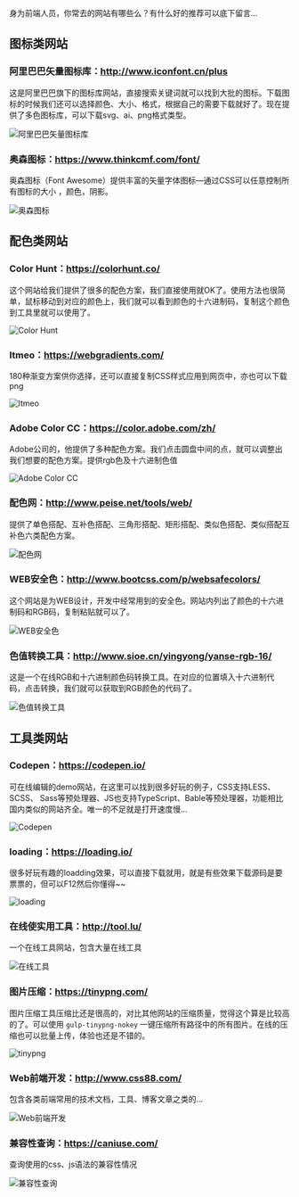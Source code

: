 身为前端人员，你常去的网站有哪些么？有什么好的推荐可以底下留言...

## 图标类网站

### 阿里巴巴矢量图标库：http://www.iconfont.cn/plus

这是阿里巴巴旗下的图标库网站，直接搜索关键词就可以找到大批的图标。下载图标的时候我们还可以选择颜色、大小、格式，根据自己的需要下载就好了。现在提供了多色图标库，可以下载svg、ai、png格式类型。

![阿里巴巴矢量图标库](https://cdn.chenrf.com/2018817164913.png)

### 奥森图标：https://www.thinkcmf.com/font/

奥森图标（Font Awesome）提供丰富的矢量字体图标—通过CSS可以任意控制所有图标的大小 ，颜色，阴影。

![奥森图标](https://cdn.chenrf.com/2018817165251.png)


## 配色类网站

### Color Hunt：https://colorhunt.co/

这个网站给我们提供了很多的配色方案，我们直接使用就OK了。使用方法也很简单，鼠标移动到对应的颜色上，我们就可以看到颜色的十六进制码，复制这个颜色到工具里就可以使用了。

![Color Hunt](https://cdn.chenrf.com/2018817165521.png)

### Itmeo：https://webgradients.com/

180种渐变方案供你选择，还可以直接复制CSS样式应用到网页中，亦也可以下载png

![Itmeo](https://cdn.chenrf.com/2018817165815.png)

### Adobe Color CC：https://color.adobe.com/zh/

Adobe公司的，他提供了多种配色方案。我们点击圆盘中间的点，就可以调整出我们想要的配色方案。提供rgb色及十六进制色值

![Adobe Color CC](https://cdn.chenrf.com/201881717055.png)

### 配色网：http://www.peise.net/tools/web/

提供了单色搭配、互补色搭配、三角形搭配、矩形搭配、类似色搭配、类似搭配互补色六类配色方案。

![配色网](https://cdn.chenrf.com/201881717340.png)

### WEB安全色：http://www.bootcss.com/p/websafecolors/

这个网站是为WEB设计，开发中经常用到的安全色。网站内列出了颜色的十六进制码和RGB码，复制粘贴就可以了。

![WEB安全色](https://cdn.chenrf.com/20188171777.png)

### 色值转换工具：http://www.sioe.cn/yingyong/yanse-rgb-16/

这是一个在线RGB和十六进制颜色码转换工具。在对应的位置填入十六进制代码，点击转换，我们就可以获取到RGB颜色的代码了。

![色值转换工具](https://cdn.chenrf.com/2018817171023.png)

## 工具类网站

### Codepen：https://codepen.io/

可在线编辑的demo网站，在这里可以找到很多好玩的例子，CSS支持LESS、SCSS、 Sass等预处理器、JS也支持TypeScript、Bable等预处理器，功能相比国内类似的网站齐全。唯一的不足就是打开速度慢...

![Codepen](https://cdn.chenrf.com/2018817174520.png)

### loading：https://loading.io/

很多好玩有趣的loadding效果，可以直接下载就用，就是有些效果下载源码是要票票的，但可以F12然后你懂得~~

![loading](https://cdn.chenrf.com/2018817174919.png)

### 在线使实用工具：http://tool.lu/

一个在线工具网站，包含大量在线工具

![在线工具](https://cdn.chenrf.com/201881717545.png)

### 图片压缩：https://tinypng.com/

图片压缩工具压缩比还是很高的，对比其他网站的压缩质量，觉得这个算是比较高的了。可以使用 `gulp-tinypng-nokey` 一键压缩所有路径中的所有图片。在线的压缩也可以批量上传，体验也还是不错的。

![tinypng](https://cdn.chenrf.com/2018817175838.png)

### Web前端开发：http://www.css88.com/

包含各类前端常用的技术文档，工具、博客文章之类的...

![Web前端开发](https://cdn.chenrf.com/20188171821.png)

### 兼容性查询：https://caniuse.com/

查询使用的css、js语法的兼容性情况

![兼容性查询](https://cdn.chenrf.com/201881718559.png)

